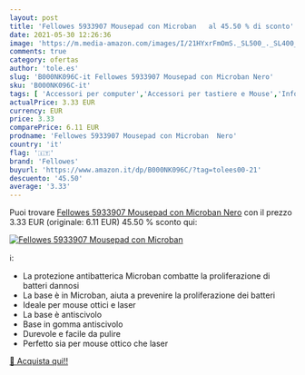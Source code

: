 ```yaml
---
layout: post
title: 'Fellowes 5933907 Mousepad con Microban   al 45.50 % di sconto'
date: 2021-05-30 12:26:36
image: 'https://m.media-amazon.com/images/I/21HYxrFmOmS._SL500_._SL400_.jpg'
comments: true
category: ofertas
author: 'tole.es'
slug: 'B000NK096C-it Fellowes 5933907 Mousepad con Microban Nero'
sku: 'B000NK096C-it'
tags: [ 'Accessori per computer','Accessori per tastiere e Mouse','Informatica','Tappetini per il Mouse','Tastiere, Mouse e periferiche di input','fellowes', ]
actualPrice: 3.33 EUR
currency: EUR
price: 3.33
comparePrice: 6.11 EUR
prodname: 'Fellowes 5933907 Mousepad con Microban  Nero'
country: 'it'
flag: '🇮🇹'
brand: 'Fellowes'
buyurl: 'https://www.amazon.it/dp/B000NK096C/?tag=tolees00-21'
descuento: '45.50'
average: '3.33'
---
```


Puoi trovare [Fellowes 5933907 Mousepad con Microban  Nero](https://www.amazon.it/dp/B000NK096C/?tag=tolees00-21) con il prezzo 3.33 EUR (originale: 6.11 EUR) 45.50 % sconto qui:

[![Fellowes 5933907 Mousepad con Microban  ](https://m.media-amazon.com/images/I/21HYxrFmOmS._SL500_._SL400_.jpg)](https://www.amazon.it/dp/B000NK096C/?tag=tolees00-21)

ℹ️:

- La protezione antibatterica Microban combatte la proliferazione di batteri dannosi
- La base è in Microban, aiuta a prevenire la proliferazione dei batteri
- Ideale per mouse ottici e laser
- La base è antiscivolo
- Base in gomma antiscivolo
- Durevole e facile da pulire
- Perfetto sia per mouse ottico che laser

[🛒 Acquista qui!!](https://www.amazon.it/dp/B000NK096C/?tag=tolees00-21)
